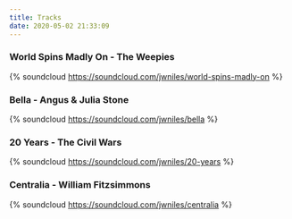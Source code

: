 ```yaml
---
title: Tracks
date: 2020-05-02 21:33:09
---
```


### World Spins Madly On - The Weepies
{% soundcloud https://soundcloud.com/jwniles/world-spins-madly-on %}

### Bella - Angus & Julia Stone
{% soundcloud https://soundcloud.com/jwniles/bella %}

### 20 Years - The Civil Wars
{% soundcloud https://soundcloud.com/jwniles/20-years %}


### Centralia - William Fitzsimmons
{% soundcloud https://soundcloud.com/jwniles/centralia %}
